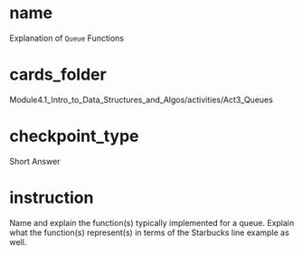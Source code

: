 # name

Explanation of `Queue` Functions

# cards_folder

Module4.1_Intro_to_Data_Structures_and_Algos/activities/Act3_Queues

# checkpoint_type

Short Answer

# instruction

Name and explain the function(s) typically implemented for a queue. Explain what the function(s) represent(s) in terms of the Starbucks line example as well.